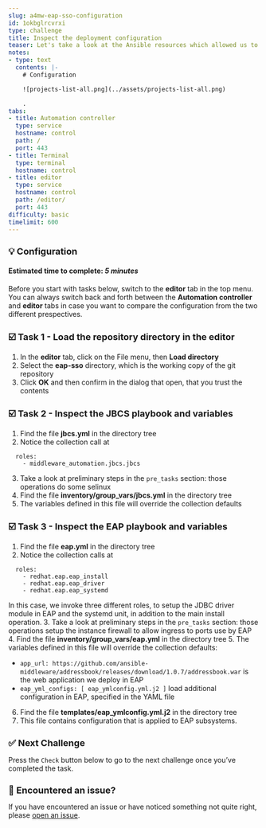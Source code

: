 ```yaml
---
slug: a4mw-eap-sso-configuration
id: 1okbglrcvrxi
type: challenge
title: Inspect the deployment configuration
teaser: Let's take a look at the Ansible resources which allowed us to deploy the services
notes:
- type: text
  contents: |-
    # Configuration

    ![projects-list-all.png](../assets/projects-list-all.png)

    .
tabs:
- title: Automation controller
  type: service
  hostname: control
  path: /
  port: 443
- title: Terminal
  type: terminal
  hostname: control
- title: editor
  type: service
  hostname: control
  path: /editor/
  port: 443
difficulty: basic
timelimit: 600
---
```

 💡 Configuration
===
#### Estimated time to complete: *5 minutes*<p>



Before you start with tasks below, switch to the **editor** tab in the top menu. You can always switch back and forth between the **Automation controller** and **editor** tabs
in case you want to compare the configuration from the two different prespectives.


☑️ Task 1 - Load the repository directory in the editor
===

1. In the **editor** tab, click on the File menu, then **Load directory**
2. Select the **eap-sso** directory, which is the working copy of the git repository
3. Click **OK** and then confirm in the dialog that open, that you trust the contents


☑️ Task 2 - Inspect the JBCS playbook and variables
===

1. Find the file **jbcs.yml** in the directory tree
2. Notice the collection call at
```
  roles:
    - middleware_automation.jbcs.jbcs
```
3. Take a look at preliminary steps in the `pre_tasks` section: those operations do some selinux
4. Find the file **inventory/group_vars/jbcs.yml** in the directory tree
5. The variables defined in this file will override the collection defaults


☑️ Task 3 - Inspect the EAP playbook and variables
===

1. Find the file **eap.yml** in the directory tree
2. Notice the collection calls at
```
  roles:
    - redhat.eap.eap_install
    - redhat.eap.eap_driver
    - redhat.eap.eap_systemd
```
  In this case, we invoke three different roles, to setup the JDBC driver module in EAP and the systemd unit, in addition to the main install operation.
3. Take a look at preliminary steps in the `pre_tasks` section: those operations setup the instance firewall to allow ingress to ports use by EAP
4. Find the file **inventory/group_vars/eap.yml** in the directory tree
5. The variables defined in this file will override the collection defaults:
  * `app_url: https://github.com/ansible-middleware/addressbook/releases/download/1.0.7/addressbook.war` is the web application we deploy in EAP
  * `eap_yml_configs: [ eap_ymlconfig.yml.j2 ]` load additional configuration in EAP, specified in the YAML file
6. Find the file **templates/eap_ymlconfig.yml.j2** in the directory tree
7. This file contains configuration that is applied to EAP subsystems.



✅ Next Challenge
===
Press the `Check` button below to go to the next challenge once you’ve completed the task.

🐛 Encountered an issue?
====

If you have encountered an issue or have noticed something not quite right, please [open an issue](https://github.com/ansible-middleware/instruqt/issues/new?labels=a4mw-eap-sso&title=Issue+with+Deploy+Red+Hat+Single+Sign-On+with+Ansible+for+Middleware+collections+slug+ID:+a4mw-eap-sso-configuration&assignees=guidograzioli).

<style type="text/css" rel="stylesheet">
  .lightbox {
    display: none;
    position: fixed;
    justify-content: center;
    align-items: center;
    z-index: 999;
    top: 0;
    left: 0;
    right: 0;
    bottom: 0;
    padding: 1rem;
    background: rgba(0, 0, 0, 0.8);
    margin-left: auto;
    margin-right: auto;
    margin-top: auto;
    margin-bottom: auto;
  }
  .lightbox:target {
    display: flex;
  }
  .lightbox img {
    /* max-height: 100% */
    max-width: 60%;
    max-height: 60%;
  }
  img {
    display: block;
    margin-left: auto;
    margin-right: auto;
  }
  h1 {
    font-size: 18px;
  }
    h2 {
    font-size: 16px;
    font-weight: 600
  }
    h3 {
    font-size: 14px;
    font-weight: 600
  }
  p span {
    font-size: 14px;
  }
  ul li span {
    font-size: 14px
  }
</style>

